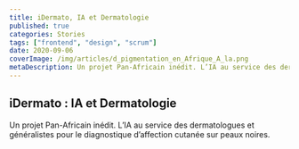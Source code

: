 ```yaml
---
title: iDermato, IA et Dermatologie
published: true
categories: Stories
tags: ["frontend", "design", "scrum"]
date: 2020-09-06
coverImage: /img/articles/d_pigmentation_en_Afrique_A_la.png
metaDescription: Un projet Pan-Africain inédit. L’IA au service des dermatologues et généralistes pour le diagnostique d’affection cutanée sur peaux noires.
---
```


## iDermato : IA et Dermatologie

Un projet Pan-Africain inédit. L’IA au service des dermatologues et généralistes pour le diagnostique d’affection cutanée sur peaux noires.

